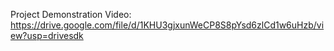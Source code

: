 Project Demonstration Video: https://drive.google.com/file/d/1KHU3gjxunWeCP8S8pYsd6zlCd1w6uHzb/view?usp=drivesdk
